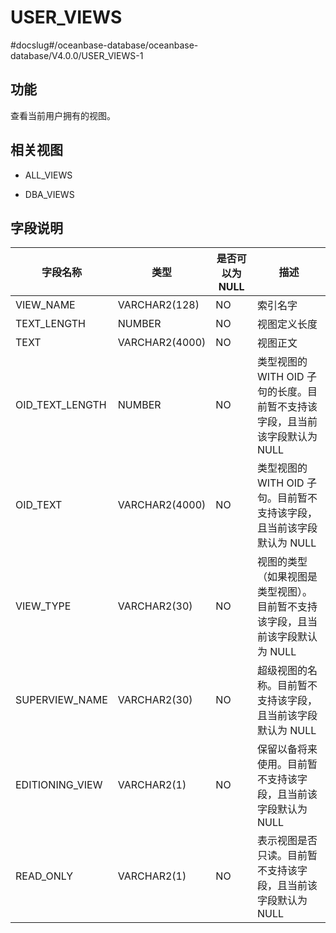 USER_VIEWS 
===============================
#docslug#/oceanbase-database/oceanbase-database/V4.0.0/USER_VIEWS-1


功能 
-----------

查看当前用户拥有的视图。

相关视图 
-------------

* ALL_VIEWS

  

* DBA_VIEWS

  




字段说明 
-------------



|    **字段名称**     |     **类型**     | **是否可以为 NULL** |                           **描述**                           |
|-----------------|----------------|----------------|------------------------------------------------------------|
| VIEW_NAME       | VARCHAR2(128)  | NO             | 索引名字                                                       |
| TEXT_LENGTH     | NUMBER         | NO             | 视图定义长度                                                     |
| TEXT            | VARCHAR2(4000) | NO             | 视图正文                                                       |
| OID_TEXT_LENGTH | NUMBER         | NO             | 类型视图的 WITH OID 子句的长度。目前暂不支持该字段，且当前该字段默认为 NULL              |
| OID_TEXT        | VARCHAR2(4000) | NO             | 类型视图的 WITH OID 子句。目前暂不支持该字段，且当前该字段默认为 NULL                 |
| VIEW_TYPE       | VARCHAR2(30)   | NO             | 视图的类型（如果视图是类型视图）。 目前暂不支持该字段，且当前该字段默认为 NULL |
| SUPERVIEW_NAME  | VARCHAR2(30)   | NO             | 超级视图的名称。目前暂不支持该字段，且当前该字段默认为 NULL                           |
| EDITIONING_VIEW | VARCHAR2(1)    | NO             | 保留以备将来使用。目前暂不支持该字段，且当前该字段默认为 NULL                          |
| READ_ONLY       | VARCHAR2(1)    | NO             | 表示视图是否只读。目前暂不支持该字段，且当前该字段默认为 NULL                          |



